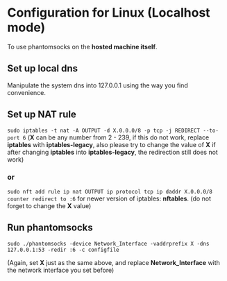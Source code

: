# Configuration for Linux (Localhost mode)
To use phantomsocks on the **hosted machine itself**.
## Set up local dns

Manipulate the system dns into 127.0.0.1 using the way you find convenience.

## Set up NAT rule

`sudo iptables -t nat -A OUTPUT -d X.0.0.0/8 -p tcp -j REDIRECT --to-port 6` (**X** can be any number from 2 - 239, if this do not work, replace **iptables** with **iptables-legacy**, also please try to change the value of **X** if after changing **iptables** into **iptables-legacy**, the redirection still does not work)

### or

`sudo nft add rule ip nat OUTPUT ip protocol tcp ip daddr X.0.0.0/8 counter redirect to :6` for newer version of iptables: **nftables**. (do not forget to change the **X** value)

## Run phantomsocks

`sudo ./phantomsocks -device Network_Interface -vaddrprefix X -dns 127.0.0.1:53 -redir :6 -c configfile `

(Again, set **X** just as the same above, and replace **Network_Interface** with the network interface you set before)
